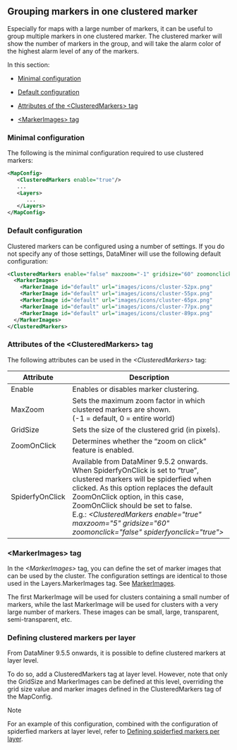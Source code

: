 ## Grouping markers in one clustered marker

Especially for maps with a large number of markers, it can be useful to group multiple markers in one clustered marker. The clustered marker will show the number of markers in the group, and will take the alarm color of the highest alarm level of any of the markers.

In this section:

- [Minimal configuration](#minimal-configuration)

- [Default configuration](#default-configuration)

- [Attributes of the \<ClusteredMarkers> tag](#attributes-of-the-clusteredmarkers-tag)

- [\<MarkerImages> tag](#markerimages-tag)

### Minimal configuration

The following is the minimal configuration required to use clustered markers:

```xml
<MapConfig>                         
   <ClusteredMarkers enable="true"/>
   ...                               
   <Layers>                         
      ...                            
   </Layers>                        
</MapConfig>                        
```

### Default configuration

Clustered markers can be configured using a number of settings. If you do not specify any of those settings, DataMiner will use the following default configuration:

```xml
<ClusteredMarkers enable="false" maxzoom="-1" gridsize="60" zoomonclick="true">                                       
  <MarkerImages>                                                                                                        
    <MarkerImage id="default" url="images/icons/cluster-52px.png"             width="52" height="52" anchor="26,52"/> 
    <MarkerImage id="default" url="images/icons/cluster-55px.png"              width="55" height="55" anchor="27,55"/>
    <MarkerImage id="default" url="images/icons/cluster-65px.png"              width="65" height="65" anchor="32,65"/>
    <MarkerImage id="default" url="images/icons/cluster-77px.png"              width="77" height="77" anchor="38,77"/>
    <MarkerImage id="default" url="images/icons/cluster-89px.png"              width="89" height="89" anchor="45,89"/>
  </MarkerImages>                                                                                                       
</ClusteredMarkers>                                                                                                   
```

### Attributes of the \<ClusteredMarkers> tag

The following attributes can be used in the *\<ClusteredMarkers>* tag:

| Attribute       | Description                                                                                                                                                                                                                                                                                                                                                                                                                             |
|-----------------|-----------------------------------------------------------------------------------------------------------------------------------------------------------------------------------------------------------------------------------------------------------------------------------------------------------------------------------------------------------------------------------------------------------------------------------------|
| Enable          | Enables or disables marker clustering.                                                                                                                                                                                                                                                                                                                                                                                                  |
| MaxZoom         | Sets the maximum zoom factor in which clustered markers are shown. <br>(-1 = default, 0 = entire world)                                                                                                                                                                                                                                                                                                                                 |
| GridSize        | Sets the size of the clustered grid (in pixels).                                                                                                                                                                                                                                                                                                                                                                                        |
| ZoomOnClick     | Determines whether the “zoom on click” feature is enabled.                                                                                                                                                                                                                                                                                                                                                                              |
| SpiderfyOnClick | Available from DataMiner 9.5.2 onwards.<br> When SpiderfyOnClick is set to “true”, clustered markers will be spiderfied when clicked. As this option replaces the default ZoomOnClick option, in this case, ZoomOnClick should be set to false.<br> E.g.: *\<ClusteredMarkers enable="true" maxzoom="5" gridsize="60" zoomonclick="false" spiderfyonclick="true">* |

### \<MarkerImages> tag

In the *\<MarkerImages>* tag, you can define the set of marker images that can be used by the cluster. The configuration settings are identical to those used in the Layers.MarkerImages tag. See [MarkerImages](MarkerImages.md).

The first MarkerImage will be used for clusters containing a small number of markers, while the last MarkerImage will be used for clusters with a very large number of markers. These images can be small, large, transparent, semi-transparent, etc.

### Defining clustered markers per layer

From DataMiner 9.5.5 onwards, it is possible to define clustered markers at layer level.

To do so, add a ClusteredMarkers tag at layer level. However, note that only the GridSize and MarkerImages can be defined at this level, overriding the grid size value and marker images defined in the ClusteredMarkers tag of the MapConfig.

> [!NOTE]
> For an example of this configuration, combined with the configuration of spiderfied markers at layer level, refer to [Defining spiderfied markers per layer](Enabling_spiderfied_markers.md#defining-spiderfied-markers-per-layer).
>
